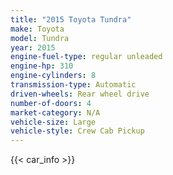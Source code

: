 ```yaml
---
title: "2015 Toyota Tundra"
make: Toyota
model: Tundra
year: 2015
engine-fuel-type: regular unleaded
engine-hp: 310
engine-cylinders: 8
transmission-type: Automatic
driven-wheels: Rear wheel drive
number-of-doors: 4
market-category: N/A
vehicle-size: Large
vehicle-style: Crew Cab Pickup
---
```


{{< car_info >}}
